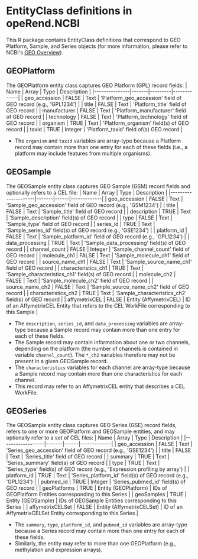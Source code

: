 # EntityClass definitions in opeRend.NCBI

This R package contains EntityClass definitions that correspond to GEO Platform, Sample, and Series objects (for more information, please refer to NCBI's [GEO Overview](https://www.ncbi.nlm.nih.gov/geo/info/overview.html)).

## GEOPlatform
The GEOPlatform entity class captures GEO Platform (GPL) record fields:
| Name          | Array | Type    | Description |
|---------------|-------|---------|-------------|
| geo_accession | FALSE | Text    | 'Platform_geo_accession' field of GEO record (e.g., 'GPL1234') |
| title         | FALSE | Text    | 'Platform_title' field of GEO record |
| manufacturer  | FALSE | Text    | 'Platform_manufacturer' field of GEO record |
| technology    | FALSE | Text    | 'Platform_technology' field of GEO record |
| organism      | TRUE  | Text    | 'Platform_organism' field(s) of GEO record |
| taxid         | TRUE  | Integer | 'Platform_taxid' field of(s) GEO record |

* The `organism` and `taxid` variables are array-type because a Platform record may contain more than one entry for each of these fields (i.e., a platform may include features from multiple organisms).

## GEOSample
The GEOSample entity class captures GEO Sample (GSM) record fields and optionally refers to a CEL file:
| Name                | Array | Type | Description |
|---------------------|-------|------|-------------|
| geo_accession       | FALSE | Text | 'Sample_geo_accession' field of GEO record (e.g., 'GSM1234') |
| title               | FALSE | Text | 'Sample_title' field of GEO record |
| description         | TRUE  | Text | 'Sample_description' field(s) of GEO record |
| type                | FALSE | Text | 'Sample_type' field of GEO record |
| series_id           | TRUE  | Text | 'Sample_series_id' field(s) of GEO record (e.g., 'GSE1234') |
| platform_id         | FALSE | Text | 'Sample_platform_id' field of GEO record (e.g., 'GPL1234') |
| data_processing     | TRUE  | Text | 'Sample_data_processing' field(s) of GEO record |
| channel_count       | FALSE | Integer | 'Sample_channel_count' field of GEO record |
| molecule_ch1        | FALSE | Text | 'Sample_molecule_ch1' field of GEO record |
| source_name_ch1     | FALSE | Text | 'Sample_source_name_ch1' field of GEO record |
| characteristics_ch1 | TRUE  | Text | 'Sample_characteristics_ch1' field(s) of GEO record |
| molecule_ch2        | FALSE | Text | 'Sample_molecule_ch2' field of GEO record |
| source_name_ch2     | FALSE | Text | 'Sample_source_name_ch2' field of GEO record |
| characteristics_ch2 | TRUE  | Text | 'Sample_characteristics_ch2' field(s) of GEO record |
| affymetrixCEL       | FALSE | Entity (AffymetrixCEL) | ID of an AffymetrixCEL Entity that refers to the CEL WorkFile corresponding to this Sample |

* The `description`, `series_id`, and `data_processing` variables are array-type because a Sample record may contain more than one entry for each of these fields.
* The Sample record may contain information about one or two channels, depending on the platform (the number of channels is contained in variable `channel_count`). The `*_ch2` variables therefore may not be present in a given GEOSample record.
* The `characteristics` variables for each channel are array-type because a Sample record may contain more than one characteristics for each channel.
* This record may refer to an AffymetrixCEL entity that describes a CEL WorkFile.

## GEOSeries
The GEOSample entity class captures GEO Series (GSE) record fields, refers to one or more GEOPlatform and GEOSample entities, and may optionally refer to a set of CEL files:
| Name             | Array | Type | Description |
|------------------|-------|------|-------------|
| geo_accession    | FALSE | Text | 'Series_geo_accession' field of GEO record (e.g., 'GSE1234') |
| title            | FALSE | Text | 'Series_title' field of GEO record |
| summary          | TRUE  | Text | 'Series_summary' field(s) of GEO record |
| type             | TRUE  | Text | 'Series_type' field(s) of GEO record (e.g., 'Expression profiling by array') |
| platform_id      | TRUE  | Text | 'Series_platform_id' field(s) of GEO record (e.g., 'GPL1234') |
| pubmed_id        | TRUE  | Integer | 'Series_pubmed_id' field(s) of GEO record |
| geoPlatforms     | TRUE  | Entity (GEOPlatform) | IDs of GEOPlatform Entities corresponding to this Series |
| geoSamples       | TRUE  | Entity (GEOSample) | IDs of GEOSample Entities corresponding to this Series |
| affymetrixCELSet | FALSE | Entity (AffymetrixCELSet) | ID of an AffymetrixCELSet Entity corresponding to this Series |

* The `summary`, `type`, `platform_id`, and `pubmed_id` variables are array-type because a Series record may contain more than one entry for each of these fields.
* Similarly, the entity may refer to more than one GEOPlatform (e.g., methylation and expression arrays).